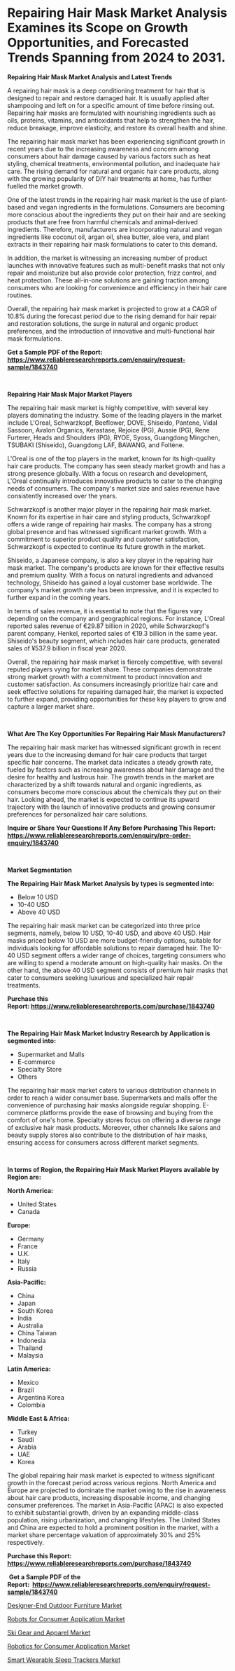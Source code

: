 <p><h1>Repairing Hair Mask Market Analysis Examines its Scope on Growth Opportunities, and Forecasted Trends Spanning from 2024 to 2031.</h1></p><p><strong>Repairing Hair Mask Market Analysis and Latest Trends</strong></p>
<p><p>A repairing hair mask is a deep conditioning treatment for hair that is designed to repair and restore damaged hair. It is usually applied after shampooing and left on for a specific amount of time before rinsing out. Repairing hair masks are formulated with nourishing ingredients such as oils, proteins, vitamins, and antioxidants that help to strengthen the hair, reduce breakage, improve elasticity, and restore its overall health and shine.</p><p>The repairing hair mask market has been experiencing significant growth in recent years due to the increasing awareness and concern among consumers about hair damage caused by various factors such as heat styling, chemical treatments, environmental pollution, and inadequate hair care. The rising demand for natural and organic hair care products, along with the growing popularity of DIY hair treatments at home, has further fuelled the market growth.</p><p>One of the latest trends in the repairing hair mask market is the use of plant-based and vegan ingredients in the formulations. Consumers are becoming more conscious about the ingredients they put on their hair and are seeking products that are free from harmful chemicals and animal-derived ingredients. Therefore, manufacturers are incorporating natural and vegan ingredients like coconut oil, argan oil, shea butter, aloe vera, and plant extracts in their repairing hair mask formulations to cater to this demand.</p><p>In addition, the market is witnessing an increasing number of product launches with innovative features such as multi-benefit masks that not only repair and moisturize but also provide color protection, frizz control, and heat protection. These all-in-one solutions are gaining traction among consumers who are looking for convenience and efficiency in their hair care routines.</p><p>Overall, the repairing hair mask market is projected to grow at a CAGR of 10.8% during the forecast period due to the rising demand for hair repair and restoration solutions, the surge in natural and organic product preferences, and the introduction of innovative and multi-functional hair mask formulations.</p></p>
<p><strong>Get a Sample PDF of the Report:&nbsp; <a href="https://www.reliableresearchreports.com/enquiry/request-sample/1843740">https://www.reliableresearchreports.com/enquiry/request-sample/1843740</a></strong></p>
<p>&nbsp;</p>
<p><strong>Repairing Hair Mask Major Market Players</strong></p>
<p><p>The repairing hair mask market is highly competitive, with several key players dominating the industry. Some of the leading players in the market include L'Oreal, Schwarzkopf, Beeflower, DOVE, Shiseido, Pantene, Vidal Sassoon, Avalon Organics, Kerastase, Rejoice (PG), Aussie (PG), Rene Furterer, Heads and Shoulders (PG), RYOE, Syoss, Guangdong Mingchen, TSUBAKI (Shiseido), Guangdong LAF, BAWANG, and Foltène.</p><p>L'Oreal is one of the top players in the market, known for its high-quality hair care products. The company has seen steady market growth and has a strong presence globally. With a focus on research and development, L'Oreal continually introduces innovative products to cater to the changing needs of consumers. The company's market size and sales revenue have consistently increased over the years.</p><p>Schwarzkopf is another major player in the repairing hair mask market. Known for its expertise in hair care and styling products, Schwarzkopf offers a wide range of repairing hair masks. The company has a strong global presence and has witnessed significant market growth. With a commitment to superior product quality and customer satisfaction, Schwarzkopf is expected to continue its future growth in the market.</p><p>Shiseido, a Japanese company, is also a key player in the repairing hair mask market. The company's products are known for their effective results and premium quality. With a focus on natural ingredients and advanced technology, Shiseido has gained a loyal customer base worldwide. The company's market growth rate has been impressive, and it is expected to further expand in the coming years.</p><p>In terms of sales revenue, it is essential to note that the figures vary depending on the company and geographical regions. For instance, L'Oreal reported sales revenue of €29.87 billion in 2020, while Schwarzkopf's parent company, Henkel, reported sales of €19.3 billion in the same year. Shiseido's beauty segment, which includes hair care products, generated sales of ¥537.9 billion in fiscal year 2020.</p><p>Overall, the repairing hair mask market is fiercely competitive, with several reputed players vying for market share. These companies demonstrate strong market growth with a commitment to product innovation and customer satisfaction. As consumers increasingly prioritize hair care and seek effective solutions for repairing damaged hair, the market is expected to further expand, providing opportunities for these key players to grow and capture a larger market share.</p></p>
<p>&nbsp;</p>
<p><strong>What Are The Key Opportunities For Repairing Hair Mask Manufacturers?</strong></p>
<p><p>The repairing hair mask market has witnessed significant growth in recent years due to the increasing demand for hair care products that target specific hair concerns. The market data indicates a steady growth rate, fueled by factors such as increasing awareness about hair damage and the desire for healthy and lustrous hair. The growth trends in the market are characterized by a shift towards natural and organic ingredients, as consumers become more conscious about the chemicals they put on their hair. Looking ahead, the market is expected to continue its upward trajectory with the launch of innovative products and growing consumer preferences for personalized hair care solutions.</p></p>
<p><strong>Inquire or Share Your Questions If Any Before Purchasing This Report: <a href="https://www.reliableresearchreports.com/enquiry/pre-order-enquiry/1843740">https://www.reliableresearchreports.com/enquiry/pre-order-enquiry/1843740</a></strong></p>
<p>&nbsp;</p>
<p><strong>Market Segmentation</strong></p>
<p><strong>The Repairing Hair Mask Market Analysis by types is segmented into:</strong></p>
<p><ul><li>Below 10 USD</li><li>10-40 USD</li><li>Above 40 USD</li></ul></p>
<p><p>The repairing hair mask market can be categorized into three price segments, namely, below 10 USD, 10-40 USD, and above 40 USD. Hair masks priced below 10 USD are more budget-friendly options, suitable for individuals looking for affordable solutions to repair damaged hair. The 10-40 USD segment offers a wider range of choices, targeting consumers who are willing to spend a moderate amount on high-quality hair masks. On the other hand, the above 40 USD segment consists of premium hair masks that cater to consumers seeking luxurious and specialized hair repair treatments.</p></p>
<p><strong>Purchase this Report:&nbsp;<a href="https://www.reliableresearchreports.com/purchase/1843740">https://www.reliableresearchreports.com/purchase/1843740</a></strong></p>
<p>&nbsp;</p>
<p><strong>The Repairing Hair Mask Market Industry Research by Application is segmented into:</strong></p>
<p><ul><li>Supermarket and Malls</li><li>E-commerce</li><li>Specialty Store</li><li>Others</li></ul></p>
<p><p>The repairing hair mask market caters to various distribution channels in order to reach a wider consumer base. Supermarkets and malls offer the convenience of purchasing hair masks alongside regular shopping. E-commerce platforms provide the ease of browsing and buying from the comfort of one's home. Specialty stores focus on offering a diverse range of exclusive hair mask products. Moreover, other channels like salons and beauty supply stores also contribute to the distribution of hair masks, ensuring access for consumers across different market segments.</p></p>
<p>&nbsp;</p>
<p><strong>In terms of Region, the Repairing Hair Mask Market Players available by Region are:</strong></p>
<p>
    <p> <strong> North America: </strong>
        <ul>
            <li>United States</li>
            <li>Canada</li>
        </ul>
        </p> 
    <p> <strong> Europe: </strong>
        <ul>
            <li>Germany</li>
            <li>France</li>
            <li>U.K.</li>
            <li>Italy</li>
            <li>Russia</li>
        </ul>
        </p> 
    <p> <strong> Asia-Pacific: </strong>
        <ul>
            <li>China</li>
            <li>Japan</li>
            <li>South Korea</li>
            <li>India</li>
            <li>Australia</li>
            <li>China Taiwan</li>
            <li>Indonesia</li>
            <li>Thailand</li>
            <li>Malaysia</li>
        </ul>
        </p> 
    <p> <strong> Latin America: </strong>
        <ul>
            <li>Mexico</li>
            <li>Brazil</li>
            <li>Argentina Korea</li>
            <li>Colombia</li>
        </ul>
        </p> 
    <p> <strong> Middle East & Africa: </strong>
        <ul>
            <li>Turkey</li>
            <li>Saudi</li>
            <li>Arabia</li>
            <li>UAE</li>
            <li>Korea</li>
        </ul>
    </p>
    </p>
<p><p>The global repairing hair mask market is expected to witness significant growth in the forecast period across various regions. North America and Europe are projected to dominate the market owing to the rise in awareness about hair care products, increasing disposable income, and changing consumer preferences. The market in Asia-Pacific (APAC) is also expected to exhibit substantial growth, driven by an expanding middle-class population, rising urbanization, and changing lifestyles. The United States and China are expected to hold a prominent position in the market, with a market share percentage valuation of approximately 30% and 25% respectively.</p></p>
<p><strong>Purchase this Report: <a href="https://www.reliableresearchreports.com/purchase/1843740">https://www.reliableresearchreports.com/purchase/1843740</a></strong></p>
<p>&nbsp;<strong>Get a Sample PDF of the Report:&nbsp;&nbsp;<a href="https://www.reliableresearchreports.com/enquiry/request-sample/1843740">https://www.reliableresearchreports.com/enquiry/request-sample/1843740</a></strong></p>
<p><strong></strong></p>
<p><p><a href="https://github.com/ChiragRP21/Market-Research-Report-List-2/blob/main/designer-end-outdoor-furniture-market.md">Designer-End Outdoor Furniture Market</a></p><p><a href="https://github.com/WillieWoodard/Market-Research-Report-List-2/blob/main/robots-for-consumer-application-market.md">Robots for Consumer Application Market</a></p><p><a href="https://github.com/ChiragRp1/Market-Research-Report-List-2/blob/main/ski-gear-and-apparel-market.md">Ski Gear and Apparel Market</a></p><p><a href="https://github.com/Chiragrp22/Market-Research-Report-List-2/blob/main/robotics-for-consumer-application-market.md">Robotics for Consumer Application Market</a></p><p><a href="https://github.com/BryceTownsendr/Market-Research-Report-List-2/blob/main/smart-wearable-sleep-trackers-market.md">Smart Wearable Sleep Trackers Market</a></p></p>